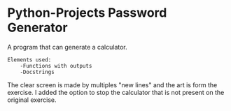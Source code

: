 # Python-Projects Password Generator

A program that can generate a calculator.
    
    Elements used:
        -Functions with outputs
        -Docstrings

The clear screen is made by multiples "new lines" and the art is form the exercise. I added the option to stop the calculator that is not present on the original exercise.